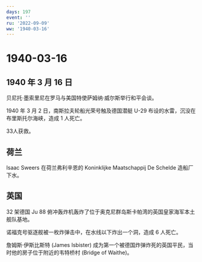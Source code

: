 ```yaml
---
days: 197
event: ''
ru: '2022-09-09'
ww: '1940-03-16'
---
```


# 1940-03-16

## 1940 年 3 月 16 日

贝尼托·墨索里尼在罗马与美国特使萨姆纳·威尔斯举行和平会谈。

1940 年 3 月 2 日，南斯拉夫轮船光荣号触及德国潜艇 U-29
布设的水雷，沉没在布里斯托尔海峡，造成 1 人死亡。

33人获救。

## 荷兰

Isaac Sweers 在荷兰弗利辛恩的 Koninklijke Maatschappij De Schelde
造船厂下水。

## 英国

32 架德国 Ju 88
俯冲轰炸机轰炸了位于奥克尼群岛斯卡帕湾的英国皇家海军本土舰队基地。

诺福克号驱逐舰被一枚炸弹击中，在水线以下炸出一个洞，造成 6 人死亡。

詹姆斯·伊斯比斯特 (James Isbister)
成为第一个被德国炸弹炸死的英国平民，当时他的房子位于附近的韦特桥村
(Bridge of Waithe)。
